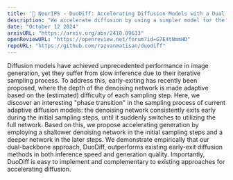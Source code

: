 ```yaml
---
title: '📄 NeurIPS - DuoDiff: Accelerating Diffusion Models with a Dual-Backbone Approach'
description: "We accelerate diffusion by using a simpler model for the initial sampling steps."
date: "October 12 2024"
arxivURL: "https://arxiv.org/abs/2410.09633"
openReviewURL: "https://openreview.net/forum?id=G7E4tNmmHD"
repoURL: "https://github.com/razvanmatisan/duodiff"
---
```


Diffusion models have achieved unprecedented performance in image generation, yet they suffer from slow inference due to their iterative sampling process. To address this, early-exiting has recently been proposed, where the depth of the denoising network is made adaptive based on the (estimated) difficulty of each sampling step. Here, we discover an interesting "phase transition" in the sampling process of current adaptive diffusion models: the denoising network consistently exits early during the initial sampling steps, until it suddenly switches to utilizing the full network. Based on this, we propose accelerating generation by employing a shallower denoising network in the initial sampling steps and a deeper network in the later steps. We demonstrate empirically that our dual-backbone approach, DuoDiff, outperforms existing early-exit diffusion methods in both inference speed and generation quality. Importantly, DuoDiff is easy to implement and complementary to existing approaches for accelerating diffusion.

